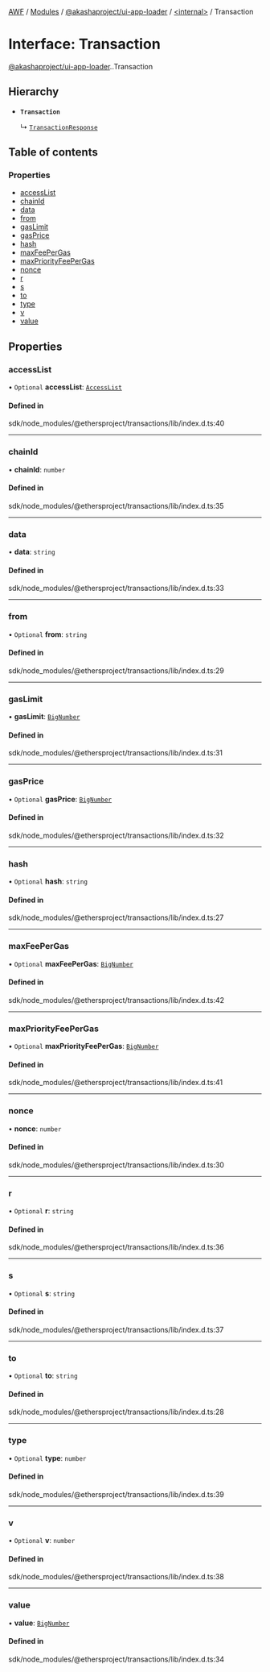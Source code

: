 [AWF](../README.md) / [Modules](../modules.md) / [@akashaproject/ui-app-loader](../modules/akashaproject_ui_app_loader.md) / [<internal\>](../modules/akashaproject_ui_app_loader._internal_.md) / Transaction

# Interface: Transaction

[@akashaproject/ui-app-loader](../modules/akashaproject_ui_app_loader.md).[<internal>](../modules/akashaproject_ui_app_loader._internal_.md).Transaction

## Hierarchy

- **`Transaction`**

  ↳ [`TransactionResponse`](akashaproject_ui_app_loader._internal_.TransactionResponse.md)

## Table of contents

### Properties

- [accessList](akashaproject_ui_app_loader._internal_.Transaction.md#accesslist)
- [chainId](akashaproject_ui_app_loader._internal_.Transaction.md#chainid)
- [data](akashaproject_ui_app_loader._internal_.Transaction.md#data)
- [from](akashaproject_ui_app_loader._internal_.Transaction.md#from)
- [gasLimit](akashaproject_ui_app_loader._internal_.Transaction.md#gaslimit)
- [gasPrice](akashaproject_ui_app_loader._internal_.Transaction.md#gasprice)
- [hash](akashaproject_ui_app_loader._internal_.Transaction.md#hash)
- [maxFeePerGas](akashaproject_ui_app_loader._internal_.Transaction.md#maxfeepergas)
- [maxPriorityFeePerGas](akashaproject_ui_app_loader._internal_.Transaction.md#maxpriorityfeepergas)
- [nonce](akashaproject_ui_app_loader._internal_.Transaction.md#nonce)
- [r](akashaproject_ui_app_loader._internal_.Transaction.md#r)
- [s](akashaproject_ui_app_loader._internal_.Transaction.md#s)
- [to](akashaproject_ui_app_loader._internal_.Transaction.md#to)
- [type](akashaproject_ui_app_loader._internal_.Transaction.md#type)
- [v](akashaproject_ui_app_loader._internal_.Transaction.md#v)
- [value](akashaproject_ui_app_loader._internal_.Transaction.md#value)

## Properties

### accessList

• `Optional` **accessList**: [`AccessList`](../modules/akashaproject_ui_app_loader._internal_.md#accesslist)

#### Defined in

sdk/node_modules/@ethersproject/transactions/lib/index.d.ts:40

___

### chainId

• **chainId**: `number`

#### Defined in

sdk/node_modules/@ethersproject/transactions/lib/index.d.ts:35

___

### data

• **data**: `string`

#### Defined in

sdk/node_modules/@ethersproject/transactions/lib/index.d.ts:33

___

### from

• `Optional` **from**: `string`

#### Defined in

sdk/node_modules/@ethersproject/transactions/lib/index.d.ts:29

___

### gasLimit

• **gasLimit**: [`BigNumber`](../classes/akashaproject_ui_app_loader._internal_.BigNumber.md)

#### Defined in

sdk/node_modules/@ethersproject/transactions/lib/index.d.ts:31

___

### gasPrice

• `Optional` **gasPrice**: [`BigNumber`](../classes/akashaproject_ui_app_loader._internal_.BigNumber.md)

#### Defined in

sdk/node_modules/@ethersproject/transactions/lib/index.d.ts:32

___

### hash

• `Optional` **hash**: `string`

#### Defined in

sdk/node_modules/@ethersproject/transactions/lib/index.d.ts:27

___

### maxFeePerGas

• `Optional` **maxFeePerGas**: [`BigNumber`](../classes/akashaproject_ui_app_loader._internal_.BigNumber.md)

#### Defined in

sdk/node_modules/@ethersproject/transactions/lib/index.d.ts:42

___

### maxPriorityFeePerGas

• `Optional` **maxPriorityFeePerGas**: [`BigNumber`](../classes/akashaproject_ui_app_loader._internal_.BigNumber.md)

#### Defined in

sdk/node_modules/@ethersproject/transactions/lib/index.d.ts:41

___

### nonce

• **nonce**: `number`

#### Defined in

sdk/node_modules/@ethersproject/transactions/lib/index.d.ts:30

___

### r

• `Optional` **r**: `string`

#### Defined in

sdk/node_modules/@ethersproject/transactions/lib/index.d.ts:36

___

### s

• `Optional` **s**: `string`

#### Defined in

sdk/node_modules/@ethersproject/transactions/lib/index.d.ts:37

___

### to

• `Optional` **to**: `string`

#### Defined in

sdk/node_modules/@ethersproject/transactions/lib/index.d.ts:28

___

### type

• `Optional` **type**: `number`

#### Defined in

sdk/node_modules/@ethersproject/transactions/lib/index.d.ts:39

___

### v

• `Optional` **v**: `number`

#### Defined in

sdk/node_modules/@ethersproject/transactions/lib/index.d.ts:38

___

### value

• **value**: [`BigNumber`](../classes/akashaproject_ui_app_loader._internal_.BigNumber.md)

#### Defined in

sdk/node_modules/@ethersproject/transactions/lib/index.d.ts:34
